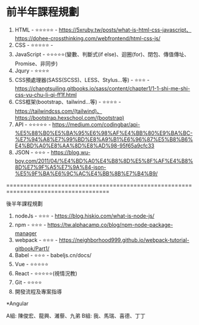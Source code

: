 前半年課程規劃
====================================================================================
1. HTML - ⭐⭐⭐⭐⭐ - https://5xruby.tw/posts/what-is-html-css-javascript、https://dohee-crossthinking.com/webfrontend/html-css-js/
2. CSS - ⭐⭐⭐⭐⭐ - 
3. JavaScript - ⭐⭐⭐⭐⭐(變數、判斷式(if else)、迴圈(for)、閉包、傳值傳址、Promise、非同步)
4. Jqury - ⭐⭐⭐⭐
5. CSS預處理器(SASS(SCSS)、LESS、Stylus...等) - ⭐⭐⭐ - https://changtsuiling.gitbooks.io/sass/content/chapter1/1-1-shi-me-shi-css-yu-chu-li-qi-ff1f.html
6. CSS框架(bootstrap、tailwind...等) - ⭐⭐⭐⭐ - https://tailwindcss.com/(tailwind)、https://bootstrap.hexschool.com/(bootstrap)
7. API - ⭐⭐⭐⭐⭐ - https://medium.com/codingbar/api-%E5%88%B0%E5%BA%95%E6%98%AF%E4%BB%80%E9%BA%BC-%E7%94%A8%E7%99%BD%E8%A9%B1%E6%96%87%E5%B8%B6%E4%BD%A0%E8%AA%8D%E8%AD%98-95f65a9cfc33
8. JSON - ⭐⭐⭐ - https://blog.wu-boy.com/2011/04/%E4%BD%A0%E4%B8%8D%E5%8F%AF%E4%B8%8D%E7%9F%A5%E7%9A%84-json-%E5%9F%BA%E6%9C%AC%E4%BB%8B%E7%B4%B9/

====================================================================================

後半年課程規劃
1. nodeJs - ⭐⭐⭐ - https://blog.hiskio.com/what-is-node-js/
2. npm - ⭐⭐⭐ - https://tw.alphacamp.co/blog/npm-node-package-manager
3. webpack - ⭐⭐⭐ - https://neighborhood999.github.io/webpack-tutorial-gitbook/Part1/
4. Babel - ⭐⭐⭐ - babeljs.cn/docs/
5. Vue - ⭐⭐⭐⭐⭐
6. React - ⭐⭐⭐⭐⭐(視情況教)
7. Git - ⭐⭐⭐⭐
8. 開發流程及專案指導

*Angular

A組: 陳俊宏、龍興、濰藜、九弟
B組: 我、馬瑞、喜德、丁丁